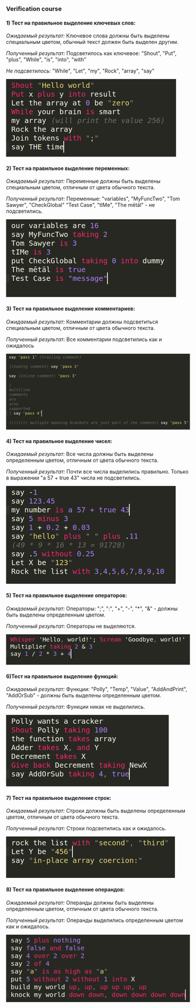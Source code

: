### Verification course

#### 1) Тест на правильное выделение ключевых слов:
_Ожидаемый результат:_ Ключевое слова должны быть выделены специальным цветом, обычный текст должен быть выделен другим.

_Полученный результат:_ Подсветилось как ключевое: "Shout", "Put", "plus", "While", "is", "into", "with"

_Не подсветилось:_ "While", "Let", "my", "Rock", "array", "say"

![test1](/images/test1.png)

#### 2) Тест на правильное выделение переменных:
_Ожидаемый результат:_ Переменные должны быть выделены специальным цветом, отличным от цвета обычного текста.

_Полученный результат:_ Переменные: "variables", "MyFuncTwo", "Tom Sawyer", "CheckGlobal" "Test Case", "tIMe", "The mētäl" - не подсветились.

![test2](/images/test2.png)

#### 3) Тест на правильное выделение комментариев:
_Ожидаемый результат:_ Комментарии должны подсветиться специальным цветом, отличным от цвета обычного текста.

_Полученный результат:_ Все комментарии подсветились как и ожидалось

![test3](/images/test3.png)

#### 4) Тест на правильное выделение чисел:
_Ожидаемый результат:_ Все числа должны быть выделены определенным цветом, отличным от цвета обычного текста.

_Полученный результат:_ Почти все числа выделились правильно. Только в выражении "a 57 + true 43" числа не подсветились.

![test4](/images/test4.png)

#### 5) Тест на правильное выделение операторов:
_Ожидаемый результат:_ Операторы: ";", ":", "+", "-", "*", "&" - должны быть выделены определенным цветом.

_Полученный результат:_ Операторы не выделяются.

![test5](/images/test5.png)

#### 6)Тест на правильное выделение функций:
_Ожидаемый результат:_ Функции: "Polly", "Temp", "Value", "AddAndPrint", "AddOrSub" - должны быть выделены определенным цветом.

_Полученный результат:_ Функции никак не выделились.

![test6](/images/test6.png)

#### 7) Тест на правильное выделение строк:
_Ожидаемый результат:_ Строки должны быть выделены определенным цветом, отличным от цвета обычного текста.

_Полученный результат:_ Строки подсветились как и ожидалось.

![test7](/images/test7.png)

#### 8) Тест на правильное выделение операндов:
_Ожидаемый результат:_ Операнды должны быть выделены определенным цветом, отличным от цвета обычного текста.

_Полученный результат:_ Операнды выделились определенным цветом как и ожидалось.

![test8](/images/test8.png)